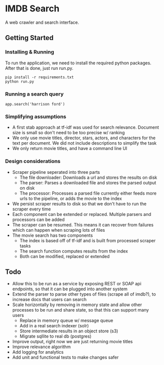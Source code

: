 # IMDB Search

A web crawler and search interface.

## Getting Started

### Installing & Running

To run the application, we need to install the required python packages. After that is done, just run run.py.

```
pip install -r requirements.txt
python run.py
```

### Running a search query

```
app.search('harrison ford')
```

### Simplifying assumptions

* A first stab approach at tf-idf was used for search relevance. Document size is small so don't need to be too precise w/ ranking
* We only use movie titles, director, stars, actors, and characters for the text per document. We did not include descriptions to simplify the task
* We only return movie titles, and have a command line UI 

### Design considerations

* Scraper pipeline seperated into three parts
   * The file downloader: Downloads a url and stores the results on disk
   * The parser: Parses a downloaded file and stores the parsed output on disk
   * The processor: Processes a parsed file currently either feeds more urls to the pipeline, or adds the movie to the index
* We persist scraper results to disk so that we don't have to run the scraper every time
* Each component can be extended or replaced. Multiple parsers and processors can be added
* The scraper can be resumed. This means it can recover from failures which can happen when scraping lots of files
* The movie search has two components
   * The index is based off of tf-idf and is built from processed scraper tasks
   * The search function computes results from the index
   * Both can be modified, replaced or extended

## Todo

* Allow this to be run as a service by exposing REST or SOAP api endpoints, so that it can be plugged into another system
* Extend the parser to parse other types of files (scrape all of imdb?), to increase docs that users can search
* Scale horizontally by removing in memory state and allow other processes to be run and share state, so that this can support many users
   * Replace in memory queue w/ message queue
   * Add in a real search indexer (solr)
   * Store intermediate results in an object store (s3)
   * Migrate sqllite to real db (postgres)
* Improve output, right now we are just returning movie titles
* Improve relevance algorithm
* Add logging for analytics
* Add unit and functional tests to make changes safer